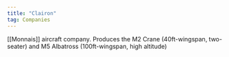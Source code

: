 ```yaml
---
title: "Clairon"
tag: Companies
---
```


[[Monnais]] aircraft company. Produces the M2 Crane (40ft-wingspan, two-seater) and M5 Albatross (100ft-wingspan, high altitude)
